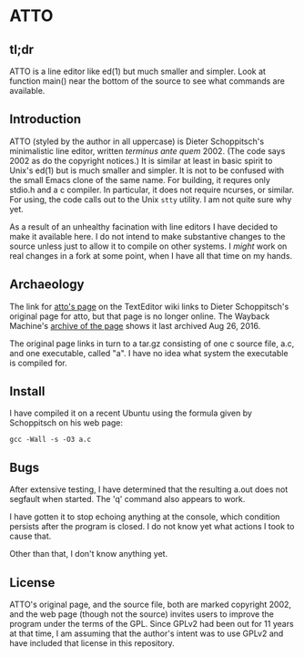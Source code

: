 ATTO
====

tl;dr
-----

ATTO is a line editor like ed(1) but much smaller and simpler.
Look at function main() near the bottom of the source
to see what commands are available.

Introduction
------------

ATTO (styled by the author in all uppercase) 
is Dieter Schoppitsch's minimalistic line editor,
written *terminus ante quem* 2002.
(The code says 2002 as do the copyright notices.)
It is similar at least in basic spirit to Unix's ed(1)
but is much smaller and simpler.
It is not to be confused with the small Emacs clone of the same name.
For building, it requres only stdio.h and a c compiler.
In particular, it does not require ncurses, or similar.
For using, the code calls out to the Unix `stty` utility.
I am not quite sure why yet.

As a result of an unhealthy facination with line editors
I have decided to make it available here.
I do not intend to make substantive changes to the source
unless just to allow it to compile on other systems.
I *might* work on real changes in a fork at some point,
when I have all that time on my hands.

Archaeology
-----------

The link for
[atto's page](https://texteditors.org/cgi-bin/wiki.pl?ATTO)
on the TextEditor wiki links
to Dieter Schoppitsch's original page for atto,
but that page is no longer online.
The Wayback Machine's
[archive of the page](https://web.archive.org/web/20160826220131/http://web.uta4you.at/shop/atto/index.htm)
shows it last archived Aug 26, 2016.

The original page links in turn to a tar.gz
consisting of one c source file, a.c,
and one executable, called "a".
I have no idea what system the executable is compiled for. 

Install
-------

I have compiled it on a recent Ubuntu
using the formula given by Schoppitsch on his web page:

    gcc -Wall -s -O3 a.c

Bugs
----

After extensive testing,
I have determined that the resulting a.out
does not segfault when started.
The 'q' command also appears to work.

I have gotten it to stop echoing anything at the console,
which condition persists after the program is closed.
I do not know yet what actions I took to cause that.

Other than that, I don't know anything yet.

License
-------

ATTO's original page, and the source file,
both are marked copyright 2002,
and the web page (though not the source)
invites users to improve the program under the terms of the GPL.
Since GPLv2 had been out for 11 years at that time,
I am assuming that the author's intent was to use GPLv2
and have included that license in this repository.


